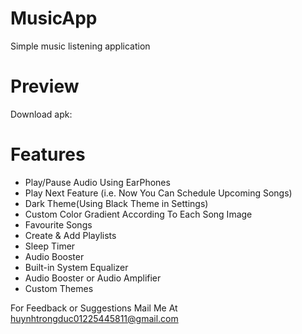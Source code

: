 # MusicApp
Simple music listening application
# Preview
Download apk: 
# Features
- Play/Pause Audio Using EarPhones
- Play Next Feature (i.e. Now You Can Schedule Upcoming Songs)
- Dark Theme(Using Black Theme in Settings)
- Custom Color Gradient According To Each Song Image
- Favourite Songs
- Create & Add Playlists
- Sleep Timer
- Audio Booster
- Built-in System Equalizer
- Audio Booster or Audio Amplifier
- Custom Themes

For Feedback or Suggestions Mail Me At huynhtrongduc01225445811@gmail.com 
